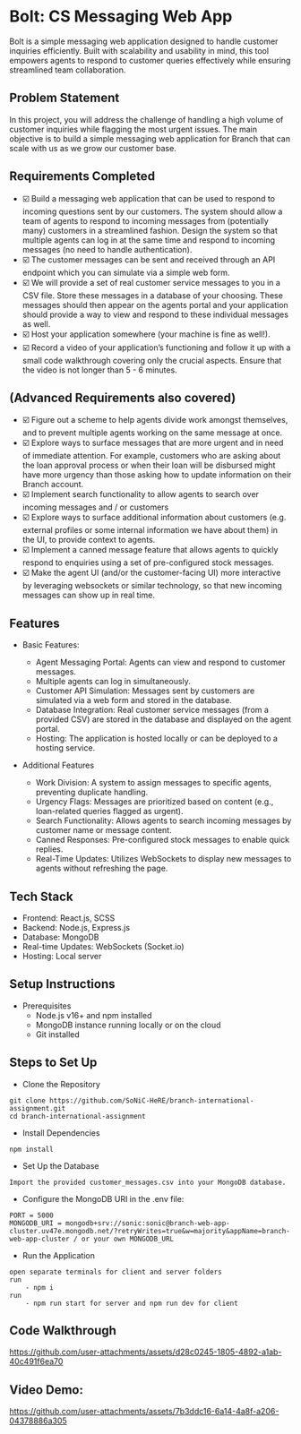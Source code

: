 # Bolt: CS Messaging Web App
Bolt is a simple messaging web application designed to handle customer inquiries efficiently. Built with scalability and usability in mind, this tool empowers agents to respond to customer queries effectively while ensuring streamlined team collaboration.

## Problem Statement
In this project, you will address the challenge of handling a high volume of customer inquiries while flagging the most urgent issues. The main objective is to build a simple messaging web application for Branch that can scale with us as we grow our customer base. 


## Requirements Completed
- ☑️ Build a messaging web application that can be used to respond to incoming questions sent by our customers. The system should allow a team of agents to respond to incoming messages from (potentially many) customers in a streamlined fashion. Design the system so that multiple agents can log in at the same time and respond to incoming messages (no need to handle authentication).
- ☑️ The customer messages can be sent and received through an API endpoint which you can simulate via a simple web form.
- ☑️ We will provide a set of real customer service messages to you in a CSV file. Store these messages in a database of your choosing. These messages should then appear on the agents portal and your application should provide a way to view and respond to these individual messages as well.
- ☑️ Host your application somewhere (your machine is fine as well!).
- ☑️ Record a video of your application’s functioning and follow it up with a small code walkthrough covering only the crucial aspects. Ensure that the video is not longer than 5 - 6 minutes.

## (Advanced Requirements also covered)
- ☑️ Figure out a scheme to help agents divide work amongst themselves, and to prevent multiple agents working on the same message at once.
- ☑️ Explore ways to surface messages that are more urgent and in need of immediate attention. For example, customers who are asking about the loan approval process or when their loan will be disbursed might have more urgency than those asking how to update information on their Branch account.
- ☑️ Implement search functionality to allow agents to search over incoming messages and / or customers
- ☑️ Explore ways to surface additional information about customers (e.g. external profiles or some internal information we have about them) in the UI, to provide context to agents.
- ☑️ Implement a canned message feature that allows agents to quickly respond to enquiries using a set of pre-configured stock messages.
- ☑️ Make the agent UI (and/or the customer-facing UI) more interactive by leveraging websockets or similar technology, so that new incoming messages can show up in real time.

## Features
- Basic Features:
    - Agent Messaging Portal:
    Agents can view and respond to customer messages.
    - Multiple agents can log in simultaneously. 
    - Customer API Simulation:
    Messages sent by customers are simulated via a web form and stored in the database.
    - Database Integration:
    Real customer service messages (from a provided CSV) are stored in the database and displayed on the agent portal.
    - Hosting:
    The application is hosted locally or can be deployed to a hosting service.

- Additional Features
    - Work Division:
    A system to assign messages to specific agents, preventing duplicate handling.
    - Urgency Flags:
    Messages are prioritized based on content (e.g., loan-related queries flagged as urgent).
    - Search Functionality:
    Allows agents to search incoming messages by customer name or message content.
    - Canned Responses:
    Pre-configured stock messages to enable quick replies.
    - Real-Time Updates:
    Utilizes WebSockets to display new messages to agents without refreshing the page.

## Tech Stack
- Frontend: React.js, SCSS
- Backend: Node.js, Express.js
- Database: MongoDB
- Real-time Updates: WebSockets (Socket.io)
- Hosting: Local server 

## Setup Instructions
- Prerequisites
    - Node.js v16+ and npm installed
    - MongoDB instance running locally or on the cloud
    - Git installed

## Steps to Set Up
- Clone the Repository
```
git clone https://github.com/SoNiC-HeRE/branch-international-assignment.git
cd branch-international-assignment
```
- Install Dependencies
```
npm install
```

- Set Up the Database

```
Import the provided customer_messages.csv into your MongoDB database.

```
- Configure the MongoDB URI in the .env file:
```    
PORT = 5000
MONGODB_URI = mongodb+srv://sonic:sonic@branch-web-app-cluster.uv47e.mongodb.net/?retryWrites=true&w=majority&appName=branch-web-app-cluster / or your own MONGODB_URL
```
- Run the Application
```
open separate terminals for client and server folders
run
    - npm i
run 
    - npm run start for server and npm run dev for client
```

## Code Walkthrough

https://github.com/user-attachments/assets/d28c0245-1805-4892-a1ab-40c491f6ea70

## Video Demo:

https://github.com/user-attachments/assets/7b3ddc16-6a14-4a8f-a206-04378886a305




